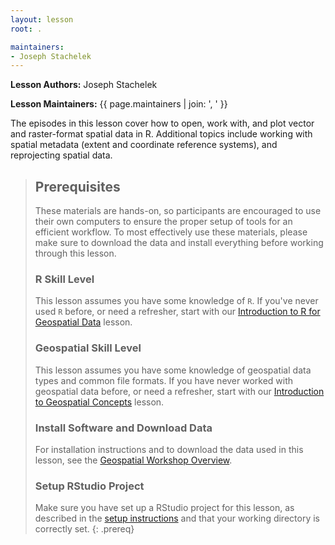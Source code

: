 ```yaml
---
layout: lesson
root: .

maintainers:
- Joseph Stachelek
---
```


**Lesson Authors:** Joseph Stachelek

**Lesson Maintainers:** {{ page.maintainers | join: ', ' }}

The episodes in this lesson cover how to open, work with, and plot
vector and raster-format spatial data in R. Additional topics include
working with spatial metadata (extent and coordinate reference systems), 
and reprojecting spatial data.

> ## Prerequisites
> These materials are hands-on, so participants are encouraged 
> to use their own computers to ensure the proper setup of tools for an 
> efficient workflow. To most effectively use these materials, please 
> make sure to download the data and install everything before
> working through this lesson. 
> 
> ### R Skill Level
> This lesson assumes you have some knowledge of `R`. If you've never 
> used `R` before, or need a refresher, start with our
> [Introduction to R for Geospatial Data](http://www.datacarpentry.org/r-intro-geospatial/)
> lesson.
>
> ### Geospatial Skill Level
> This lesson assumes you have some knowledge of geospatial data types
> and common file formats. If you have never worked with geospatial
> data before, or need a refresher, start with our
> [Introduction to Geospatial Concepts](http://www.datacarpentry.org/organization-geospatial/)
> lesson.
>
> ### Install Software and Download Data
> For installation instructions and to download the data used in this 
> lesson, see the 
> [Geospatial Workshop Overview](http://www.datacarpentry.org/geospatial-workshop/setup.html).
>
> ### Setup RStudio Project
>
> Make sure you have set up a RStudio project for this lesson, as
> described in the 
> <a href="{{ site.baseurl }}/setup.html" target="_blank">setup instructions</a>
> and that your working directory is correctly set.
{: .prereq}
